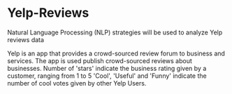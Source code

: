 <h1>Yelp-Reviews</h1>
Natural Language Processing (NLP) strategies will be used to analyze Yelp reviews data

Yelp is an app that provides a crowd-sourced review forum to business and services. The app is used publish crowd-sourced reviews about businesses.
Number of 'stars' indicate the business rating given by a customer, ranging from 1 to 5
'Cool', 'Useful' and 'Funny' indicate the number of cool votes given by other Yelp Users. 
